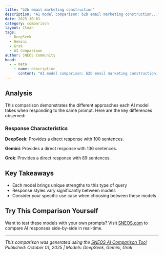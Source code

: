 ```yaml
---
title: "b2b email marketing construction"
description: "AI model comparison: b2b email marketing construction..."
date: 2025-10-01
category: comparison
layout: Clean
tags:
  - DeepSeek
  - Gemini
  - Grok
  - AI Comparison
author: SNEOS Community
head:
  - - meta
    - name: description
      content: "AI model comparison: b2b email marketing construction..."
---
```


<ChatComparison
  title="b2b email marketing construction"
  prompt="b2b email marketing construction"
  :responses='{
    "DeepSeek": "Of course. B2B email marketing in the construction industry is a powerful tool for generating leads, building relationships, and establishing your company as a trusted authority. It\u0027s less about flashy sales and more about providing value, demonstrating expertise, and solving problems for your professional audience.\n\nHere is a comprehensive guide to B2B email marketing for construction companies.\n\n### **I. Core Principles \u0026 Mindset**\n\n1.  **It\u0027s About Relationships, Not Just Sales:** You\u0027re dealing with busy professionals (project managers, architects, facility managers, developers). They need to trust you before they buy from you. Your emails should build that trust over time.\n2.  **Value First, Always:** Every email should offer something useful\u2014an industry insight, a solution to a common problem, a safety tip, or a case study that proves your capability.\n3.  **Educate and Inform:** Your clients and prospects are looking for ways to build better, faster, safer, and more cost-effectively. Position your company as a resource that helps them do that.\n4.  **Understand the Long Sales Cycle:** Construction projects can take months or years to materialize. Your email nurture sequence needs to be long-term and patient, staying top-of-mind throughout the entire cycle.\n\n---\n\n### **II. Building Your Email List (The Right Way)**\n\nA small, high-quality list is far better than a large, unqualified one.\n\n*   **Website Lead Magnets:** Offer a valuable resource in exchange for an email address.\n    *   **Whitepapers/Guides:** \u0022The 2024 Guide to Sustainable Building Materials,\u0022 \u0022How to Mitigate Common Project Delays.\u0022\n    *   **Checklists:** \u0022Pre-Construction Checklist for Project Managers,\u0022 \u0022Site Safety Audit Checklist.\u0022\n    *   **Webinars:** Host a webinar on a hot topic like \u0022New Building Codes for 2024\u0022 or \u0022Integrating BIM in Small-Scale Projects.\u0022\n*   **Content Upgrades:** On a blog post about \u0022Choosing the Right Foundation,\u0022 offer a downloadable comparison chart of foundation types.\n*   **Networking \u0026 Events:** Collect business cards at trade shows (like CONEXPO) and explicitly ask if you can add them to your newsletter list.\n*   **Website Forms:** Have clear \u0022Subscribe to Our Newsletter\u0022 or \u0022Get Industry Updates\u0022 forms on your website\u0027s footer and contact page.\n\n**\u003E \u003E \u003E AVOID: Buying email lists. This will harm your sender reputation and deliverability.**\n\n---\n\n### **III. Segmenting Your Audience**\n\nDon\u0027t send the same email to everyone. Segmentation is key.\n\n*   **By Role/Profession:**\n    *   **Architects \u0026 Designers:** Send content about design trends, material aesthetics, and technical specifications.\n    *   **Project Managers \u0026 General Contractors:** Focus on project timelines, budget management, subcontractor coordination, and problem-solving.\n    *   **Facility Managers \u0026 Property Developers:** Send content on long-term durability, maintenance, ROI, and building lifecycle costs.\n    *   **Engineers:** Technical data, case studies on structural integrity, and new engineering methodologies.\n*   **By Project Type:**\n    *   Commercial, Residential, Industrial, Civil, Renovation.\n*   **By Stage in the Funnel:**\n    *   **New Leads:** Send educational content and brand-building case studies.\n    *   **Warm Leads:** Send more specific product/service information and invitations to demos or site visits.\n    *   **Past Clients:** Send referral requests, updates on new services, and \u0022exclusive\u0022 content to encourage repeat business.\n\n---\n\n### **IV. Types of B2B Construction Emails (With Subject Line Ideas)**\n\n| Email Type | Purpose | Example Subject Lines |\n| :--- | :--- | :--- |\n| **Newsletter** | Regular touchpoint with industry news, company updates, and blog posts. | \u0022Construct Weekly: The Future of Modular Building \u0026 More\u0022 |\n| **Case Study** | Prove your expertise with real-world examples of successful projects. | \u0022How We Delivered the Smith Tower Project 2 Weeks Early\u0022 |\n| **Educational/How-To** | Provide genuine value and establish thought leadership. | \u00223 Common Concrete Curing Mistakes (And How to Avoid Them)\u0022 |\n| **New Service/Product Announcement** | Inform your audience about new capabilities or products. | \u0022Announcing Our New Sustainable Demolition Service\u0022 |\n| **Lead Nurture Sequence** | A automated series of emails to warm up new subscribers. | \u0022Welcome! Here\u0027s Your Guide to Streamlining Permits\u0022 (Email 1) |\n| **Re-engagement Campaign** | Win back inactive subscribers. | \u0022Have we lost you? Here\u0027s 20% off your next consultation.\u0022 |\n| **Post-Project Follow-up** | Request a testimonial, review, or referral. | \u0022Thank you for the XYZ Project. How did we do?\u0022 |\n\n---\n\n### **V. Key Elements of a High-Converting Email**\n\n1.  **Strong, Clear Subject Line:** Be specific and relevant. Avoid spammy words.\n2.  **Professional Preheader Text:** This is the snippet of text that follows the subject line in the inbox. Use it to expand on the subject and encourage opens.\n3.  **Personalization:** Use the recipient\u0027s first name and company name when possible.\n4.  **Mobile-Optimized Design:** Most professionals check email on their phones. Keep it simple, with a single column, large buttons, and concise text.\n5.  **Compelling Visuals:** Use high-quality images or **short videos** of your projects, team, or processes. A 30-second time-lapse of a job site can be incredibly engaging.\n6.  **Clear Call-to-Action (CTA):** Every email should have one primary goal. Make the button or link obvious.\n    *   *Weak CTA:* \u0022Click Here\u0022\n    *   **Strong CTA:** \u0022Download the Safety Checklist,\u0022 \u0022Schedule a Site Visit,\u0022 \u0022Read the Full Case Study\u0022\n7.  **Social Proof:** Include logos of past clients, testimonials, or awards to build credibility.\n\n---\n\n### **VI. Measuring Success: Key Metrics**\n\n*   **Open Rate:** Are your subject lines working? (Industry avg: ~15-25%)\n*   **Click-Through Rate (CTR):** Is your content compelling enough to click? (Industry avg: ~2-5%)\n*   **Conversion Rate:** Are people taking the desired action (downloading, scheduling, etc.)?\n*   **Unsubscribe Rate:** Is your content missing the mark? (Keep it below 0.5%)\n*   **Bounce Rate:** Is your list healthy?\n*   **ROI:** The ultimate metric. Track how many leads and sales originated from email campaigns.\n\n---\n\n### **VII. Tools of the Trade**\n\n*   **Email Marketing Platforms:** **Mailchimp**, **Constant Contact**, **HubSpot**, **ActiveCampaign**. These handle sending, automation, and analytics.\n*   **CRM (Customer Relationship Management):** **Salesforce**, **HubSpot CRM**. Integrate your email platform with your CRM to track leads from email to customer.\n*   **Landing Page Builders:** Tools within your email platform or **Unbounce** to create pages for your lead magnets.\n\n### **Example Email Flow: Nurturing a New Architect Lead**\n\n1.  **Day 1:** Welcome Email \u002B Link to download \u0022Guide to Designing for Durability.\u0022\n2.  **Day 5:** Case Study Email: \u0022Award-Winning School Project: How We Met the Architect\u0027s Vision.\u0022\n3.  **Day 12:** Blog Round-up: \u0022Top 3 Articles on Sustainable Material Selection for 2024.\u0022\n4.  **Day 20:** Invitation: \u0022Join our Webinar: Collaborating with Contractors for a Seamless Build.\u0022\n5.  **Day 30:** Soft Offer: \u0022Have an upcoming project? Let\u0027s schedule a 15-minute pre-construction consultation.\u0022\n\nBy following this strategic approach, your construction company can use B2B email marketing not as a megaphone, but as a handshake\u2014building the strong, lasting relationships that are the foundation of any successful construction business.",
    "Gemini": "## B2B Email Marketing for the Construction Industry: A Comprehensive Guide\n\nB2B email marketing for the construction industry requires a targeted and strategic approach. You\u0027re not selling to consumers; you\u0027re connecting with contractors, architects, engineers, developers, property managers, and other construction professionals.  Your messaging needs to address their specific needs, challenges, and goals.\n\nHere\u0027s a breakdown of how to build a successful B2B email marketing strategy for the construction industry:\n\n**1. Define Your Target Audience (Segmentation is Key!)**\n\n*   **Who are you trying to reach?**  Be specific.  Don\u0027t just say \u0022contractors.\u0022  Are you targeting:\n    *   **General Contractors (GCs):** Focus on project management, efficiency, profitability, and compliance.\n    *   **Specialty Contractors (Electricians, Plumbers, HVAC):** Highlight specific solutions, materials, tools, and safety information relevant to their trade.\n    *   **Architects:**  Focus on innovative materials, design solutions, sustainability, and building codes.\n    *   **Engineers:** Emphasize technical specifications, performance data, durability, and cost-effectiveness.\n    *   **Developers:**  Concentrate on ROI, project timelines, risk mitigation, and reliable partnerships.\n    *   **Property Managers:**  Highlight maintenance solutions, energy efficiency, cost savings, and tenant satisfaction.\n*   **What are their pain points?** Understanding their challenges is crucial. Common pain points include:\n    *   **Labor Shortages:**  Focus on solutions that improve efficiency and reduce reliance on manual labor.\n    *   **Rising Material Costs:** Offer cost-effective alternatives, bulk discounts, and strategies for managing material prices.\n    *   **Project Delays:** Showcase solutions that improve project management, communication, and coordination.\n    *   **Safety Regulations:**  Provide resources and training materials to help them stay compliant and reduce workplace accidents.\n    *   **Cash Flow Management:**  Offer financing options, payment terms, and strategies for improving cash flow.\n    *   **Finding Reliable Subcontractors:** Create a network of trusted partners and offer referral programs.\n*   **What are their goals?** What are they trying to achieve?\n    *   **Completing Projects on Time and Within Budget**\n    *   **Maintaining a Strong Safety Record**\n    *   **Building a Reputation for Quality Work**\n    *   **Winning More Bids**\n    *   **Improving Profitability**\n    *   **Staying Ahead of the Competition**\n\n**2. Build Your Email List (Ethically!)**\n\n*   **Don\u0027t buy lists!**  These are often outdated and full of unqualified leads. They also violate GDPR and other privacy regulations.\n*   **Focus on organic growth:**\n    *   **Website Opt-in Forms:** Offer valuable resources like guides, checklists, or templates in exchange for their email address.  Make it clear what they will receive and how often you will email them.\n    *   **Content Marketing:** Create valuable blog posts, articles, white papers, and case studies related to construction. Gate some of this content behind an email signup.\n    *   **Events and Trade Shows:** Collect email addresses from attendees at industry events.  Get explicit consent to add them to your mailing list.\n    *   **Partnerships:** Collaborate with other businesses in the construction industry to cross-promote your email lists (with explicit consent).\n    *   **LinkedIn:** Use LinkedIn Sales Navigator to identify potential leads and send personalized connection requests.  Once connected, you can subtly introduce your email newsletter.\n    *   **Webinars:** Host informative webinars on relevant construction topics and collect email addresses during registration.\n\n**3. Choose an Email Marketing Platform (ESP)**\n\n*   **Consider these features:**\n    *   **Segmentation:**  Ability to segment your audience based on industry, job title, company size, and other relevant factors.\n    *   **Automation:**  Automated email sequences for onboarding, lead nurturing, and abandoned cart recovery.\n    *   **Personalization:**  Ability to personalize emails with dynamic content based on recipient information.\n    *   **A/B Testing:**  Ability to test different email subject lines, content, and calls to action.\n    *   **Reporting and Analytics:**  Detailed reports on email open rates, click-through rates, conversion rates, and other key metrics.\n    *   **Integrations:**  Integration with your CRM, marketing automation platform, and other business tools.\n*   **Popular ESPs for B2B:**\n    *   **HubSpot:** Comprehensive marketing automation platform with a robust email marketing tool.\n    *   **Mailchimp:** User-friendly platform with a free plan for small businesses.\n    *   **Constant Contact:** Easy-to-use platform with a focus on customer support.\n    *   **ActiveCampaign:** Powerful marketing automation platform with advanced segmentation and personalization features.\n    *   **Sendinblue:** Affordable platform with a free plan and a variety of marketing tools.\n\n**4. Create Engaging and Valuable Content**\n\n*   **Focus on solving problems and providing value.** Don\u0027t just promote your products or services.\n*   **Content Ideas:**\n    *   **Case Studies:**  Showcase how your products or services have helped other construction companies succeed.\n    *   **Blog Posts:**  Write about industry trends, best practices, safety tips, and new technologies.\n    *   **White Papers:**  Offer in-depth analysis of complex construction topics.\n    *   **Ebooks:**  Create comprehensive guides on specific construction topics.\n    *   **Checklists:**  Provide helpful checklists for project planning, safety inspections, and quality control.\n    *   **Templates:**  Offer downloadable templates for contracts, proposals, and project management.\n    *   **Webinars:**  Host live or recorded webinars on relevant topics.\n    *   **Infographics:**  Present data and information in a visually appealing format.\n    *   **Product Updates:**  Announce new products, features, and improvements.\n    *   **Industry News:**  Share relevant news and articles from industry publications.\n    *   **Expert Interviews:**  Interview industry experts and share their insights.\n    *   **Customer Testimonials:**  Share positive testimonials from satisfied customers.\n\n**5. Design Effective Emails**\n\n*   **Keep it concise and to the point.**  Construction professionals are busy.  Get straight to the value proposition.\n*   **Use clear and compelling subject lines.**  Make it easy for recipients to understand what the email is about.  A/B test your subject lines!\n*   **Use a professional email template.**  Ensure your emails are visually appealing and easy to read on all devices.\n*   **Include a clear call to action (CTA).**  Tell recipients what you want them to do (e.g., \u0022Download the Guide,\u0022 \u0022Request a Quote,\u0022 \u0022Schedule a Demo\u0022).\n*   **Optimize for mobile.**  Many construction professionals access email on their phones or tablets.\n*   **Use high-quality images and videos.**  Visual content can help to capture attention and communicate your message more effectively.\n*   **Personalize your emails.**  Use the recipient\u0027s name and other relevant information to make the email feel more personal.\n*   **Ensure accessibility.**  Use alt text for images and ensure your email is readable by screen readers.\n\n**6. Automate Your Email Campaigns**\n\n*   **Welcome Email Sequence:**  Introduce your company and its products or services to new subscribers.\n*   **Lead Nurturing Sequence:**  Send a series of emails to nurture leads and move them through the sales funnel.\n*   **Abandoned Cart Recovery:**  Remind customers who have left items in their cart to complete their purchase. (This applies if you sell online.)\n*   **Post-Purchase Follow-up:**  Thank customers for their purchase and offer additional support.\n*   **Re-engagement Campaign:**  Reach out to inactive subscribers to try and re-engage them.\n\n**7. Track and Analyze Your Results**\n\n*   **Key Metrics to Track:**\n    *   **Open Rate:**  Percentage of recipients who opened your email.\n    *   **Click-Through Rate (CTR):**  Percentage of recipients who clicked on a link in your email.\n    *   **Conversion Rate:**  Percentage of recipients who completed a desired action (e.g., filled out a form, made a purchase).\n    *   **Bounce Rate:**  Percentage of emails that could not be delivered.\n    *   **Unsubscribe Rate:**  Percentage of recipients who unsubscribed from your mailing list.\n    *   **Return on Investment (ROI):**  The overall profit generated by your email marketing campaigns.\n*   **Use your ESP\u0027s reporting features to track these metrics and identify areas for improvement.**\n*   **A/B test different email elements to optimize your campaigns.**  Test subject lines, content, calls to action, and send times.\n*   **Continuously refine your email marketing strategy based on your results.**\n\n**8. Compliance and Best Practices**\n\n*   **CAN-SPAM Act:**  Comply with the CAN-SPAM Act by including a clear unsubscribe link in all your emails and providing a valid physical address.\n*   **GDPR (General Data Protection Regulation):**  If you\u0027re marketing to individuals in the European Union, you must comply with GDPR. This includes obtaining explicit consent to collect and use their data.\n*   **Privacy Policy:**  Have a clear and easily accessible privacy policy on your website.\n*   **Email Authentication:**  Implement email authentication protocols like SPF, DKIM, and DMARC to prevent email spoofing and improve deliverability.\n*   **Segmentation Hygiene:** Regularly clean your email list by removing inactive subscribers and invalid email addresses. This will improve your sender reputation and deliverability.\n*   **Personalization - Don\u0027t be Creepy:** Personalize, but don\u0027t overdo it.  Avoid using information that feels intrusive or makes users uncomfortable.\n\n**Example Email Campaign Ideas for Construction:**\n\n*   **Lead Magnet Campaign (Generating Leads):**\n    *   Offer a free \u0022Project Budgeting Template\u0022 in exchange for an email address.\n    *   Follow up with emails showcasing your software or services that help with budgeting and cost control.\n*   **Webinar Promotion Campaign:**\n    *   Promote a webinar on \u0022Sustainable Building Materials\u0022 to architects and engineers.\n    *   Follow up with emails providing a recording of the webinar and additional resources.\n*   **Product Launch Campaign:**\n    *   Announce the launch of a new line of energy-efficient windows to developers and property managers.\n    *   Include case studies, product specifications, and pricing information.\n*   **Case Study Spotlight Campaign:**\n    *   Share a case study showing how your crane rental services helped a contractor complete a high-rise project on time and within budget.\n    *   Highlight the challenges the contractor faced and how your services helped them overcome those challenges.\n*   **Safety Training Campaign:**\n    *   Offer a free safety training webinar on \u0022Fall Protection\u0022 to construction workers and supervisors.\n    *   Provide a certificate of completion upon successful completion of the webinar.\n\n**Key Takeaways:**\n\n*   **Target your audience specifically.**  Generic emails won\u0027t resonate with construction professionals.\n*   **Provide valuable content that solves their problems.**  Focus on being helpful and informative.\n*   **Automate your email campaigns to save time and improve efficiency.**\n*   **Track your results and make adjustments as needed.**\n*   **Stay compliant with email marketing regulations.**\n\nBy following these guidelines, you can build a successful B2B email marketing strategy that generates leads, builds relationships, and drives sales in the construction industry.  Good luck!\n",
    "Grok": "B2B email marketing in the construction industry involves crafting targeted email campaigns to reach other businesses, such as contractors, subcontractors, suppliers, architects, and project managers, with the goal of building relationships, generating leads, and driving sales. The construction sector has specific needs and challenges, so your email marketing strategy should be tailored to address pain points like project timelines, cost efficiency, safety, and compliance.\n\nHere\u2019s a detailed guide to creating an effective B2B email marketing strategy for the construction industry:\n\n---\n\n### **1. Understand Your Audience**\n- **Segment Your List**: Break your email list into smaller segments based on roles (e.g., general contractors, architects, suppliers), company size, or project type (commercial, residential, infrastructure). This ensures your messaging is relevant.\n- **Identify Pain Points**: Construction businesses often deal with issues like tight budgets, delays, labor shortages, and regulatory compliance. Tailor your emails to offer solutions to these challenges.\n- **Buyer Personas**: Create detailed profiles of your ideal clients. For instance:\n  - A contractor might need equipment or materials at competitive prices.\n  - An architect might be interested in innovative design tools or sustainable materials.\n\n---\n\n### **2. Build a Quality Email List**\n- **Use Lead Magnets**: Offer valuable content like free guides (\u201CTop 10 Ways to Reduce Construction Costs\u201D) or templates (e.g., project timeline planners) in exchange for email addresses.\n- **Leverage Events**: Collect contacts at trade shows, conferences (e.g., CONEXPO-CON/AGG), or networking events in the construction industry.\n- **Website Forms**: Add signup forms to your website, especially on pages like case studies, product catalogs, or blog posts.\n- **Compliance**: Ensure you follow regulations like GDPR (if targeting Europe) or CAN-SPAM Act (in the U.S.) by getting explicit consent before sending emails.\n\n---\n\n### **3. Craft Compelling Content**\n- **Subject Lines**: Keep them short, urgent, and relevant. Examples:\n  - \u201CCut Project Costs by 15% with [Your Product]\u201D\n  - \u201CDon\u2019t Miss: Latest Safety Compliance Updates\u201D\n- **Personalization**: Use the recipient\u2019s name, company, or project type to make emails feel tailored.\n- **Content Ideas**:\n  - **Case Studies**: Highlight successful projects where your product/service made a difference (e.g., \u201CHow [Client] Completed a $5M Project on Time with Our Solutions\u201D).\n  - **Industry News**: Share updates on regulations, technology, or trends (e.g., new OSHA safety rules or green building standards).\n  - **Product Demos**: Offer videos or links to demonstrations of equipment, software, or materials.\n  - **Tips \u0026 Guides**: Provide actionable advice, like \u201C5 Ways to Streamline Your Bidding Process.\u201D\n- **Visuals**: Include images of projects, infographics, or before-and-after photos to make emails visually appealing.\n\n---\n\n### **4. Focus on Value, Not Just Sales**\n- **Educational Content**: Position your brand as a thought leader by sharing expertise on construction challenges.\n- **Problem-Solving**: Offer solutions to common issues, like how your software reduces scheduling conflicts or how your materials improve durability.\n- **Avoid Over-Promotion**: Balance promotional emails with helpful content (e.g., follow the 80/20 rule: 80% value, 20% sales).\n\n---\n\n### **5. Optimize Email Design**\n- **Mobile-Friendly**: Many construction professionals access emails on job sites via smartphones. Use responsive design.\n- **Clear Call-to-Action (CTA)**: Include strong CTAs like \u201CRequest a Quote,\u201D \u201CSchedule a Demo,\u201D or \u201CDownload Our Free Guide.\u201D\n- **Branding**: Use consistent colors, logos, and fonts that reflect your construction business.\n\n---\n\n### **6. Automate and Nurture Leads**\n- **Email Automation**: Use platforms like Mailchimp, HubSpot, or Constant Contact to automate email sequences:\n  - **Welcome Series**: Introduce your brand and services to new subscribers.\n  - **Lead Nurturing**: Send a series of emails to guide prospects through the sales funnel, from awareness to decision.\n  - **Follow-Ups**: Automate follow-ups for quote requests or inquiries.\n- **Drip Campaigns**: For long sales cycles (common in construction), send periodic emails with case studies, testimonials, or reminders.\n\n---\n\n### **7. Timing and Frequency**\n- **Best Sending Times**: Construction professionals often check emails early in the morning (6-8 AM) or during lunch breaks (12-2 PM). Test different times to find what works for your audience.\n- **Frequency**: Avoid overwhelming recipients. Start with 1-2 emails per week or a biweekly newsletter.\n- **Seasonality**: Align campaigns with peak construction seasons or major industry events.\n\n---\n\n### **8. Measure and Optimize**\n- **Key Metrics**:\n  - Open Rate: Are your subject lines engaging?\n  - Click-Through Rate (CTR): Are your CTAs effective?\n  - Conversion Rate: Are recipients taking desired actions (e.g., requesting quotes)?\n  - Bounce Rate: Are emails reaching the inbox, or is your list outdated?\n- **A/B Testing**: Test different subject lines, email layouts, or CTAs to see what resonates.\n- **Feedback**: Include surveys or reply options to gather input on what content your audience wants.\n\n---\n\n### **9. Tools for B2B Email Marketing**\n- **Email Platforms**: Mailchimp, Constant Contact, HubSpot, ActiveCampaign.\n- **CRM Integration**: Use tools like Salesforce or Pipedrive to track leads and integrate with your email campaigns.\n- **Analytics**: Google Analytics (for tracking website clicks from emails) or built-in analytics from email tools.\n\n---\n\n### **10. Examples of B2B Email Campaigns for Construction**\n- **New Product Launch**: Announce a new tool or material with a demo video and a \u201CRequest a Sample\u201D CTA.\n- **Project Showcase**: Share a completed project with metrics (e.g., \u201CSaved 20% on Costs\u201D) to build credibility.\n- **Event Invitations**: Invite recipients to webinars, trade shows, or site visits.\n- **Special Offers**: Provide limited-time discounts on bulk materials or equipment rentals.\n- **Safety Updates**: Send reminders or resources for maintaining OSHA compliance.\n\n---\n\n### **11. Challenges and Tips**\n- **Challenge**: Long sales cycles in construction mean delayed responses.\n  - **Tip**: Use nurture campaigns to stay top-of-mind without being pushy.\n- **Challenge**: Emails may go to spam or be ignored.\n  - **Tip**: Avoid spammy words like \u201Cfree\u201D or \u201Curgent\u201D in subject lines, and ensure your sender reputation is strong.\n- **Challenge**: Decision-makers are often busy or on-site.\n  - **Tip**: Keep emails concise, and include a clear value proposition in the first few lines.\n\n---\n\nBy focusing on relevance, value, and relationship-building, B2B email marketing in the construction industry can help you establish trust, generate qualified leads, and close high-value deals. If you have a specific aspect you\u0027d like to dive deeper into (e.g., content ideas, tools, or a sample campaign), let me know!"
  }'
  published-date="19:29"
/>

## Analysis

This comparison demonstrates the different approaches each AI model takes when responding to the same prompt. Here are the key differences observed:

### Response Characteristics

**DeepSeek**: Provides a direct response with 100 sentences. 

**Gemini**: Provides a direct response with 136 sentences. 

**Grok**: Provides a direct response with 89 sentences. 

## Key Takeaways

- Each model brings unique strengths to this type of query
- Response styles vary significantly between models
- Consider your specific use case when choosing between these models

## Try This Comparison Yourself

Want to test these models with your own prompts? Visit [SNEOS.com](https://sneos.com) to compare AI responses side-by-side in real-time.

---

*This comparison was generated using the [SNEOS AI Comparison Tool](https://sneos.com)*
*Published: October 01, 2025 | Models: DeepSeek, Gemini, Grok*
